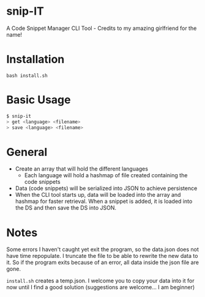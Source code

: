 # snip-IT
A Code Snippet Manager CLI Tool - Credits to my amazing girlfriend for the name!

# Installation
`bash install.sh`

# Basic Usage
```bash
$ snip-it
> get <language> <filename>
> save <language> <filename>
```

# General
- Create an array that will hold the different languages
    - Each language will hold a hashmap of file created containing the code snippets
- Data (code snippets) will be serialized into JSON to achieve persistence
- When the CLI tool starts up, data will be loaded into the array and hashmap for faster retrieval. When a snippet is added, it is loaded into the DS and then save the DS into JSON.

# Notes
Some errors I haven't caught yet exit the program, so the data.json does not have time repopulate.
I truncate the file to be able to rewrite the new data to it. So if the program exits because of an error, all data inside the json file are gone.

`install.sh` creates a temp.json. I welcome you to copy your data into it for now until I find a good solution (suggestions are welcome... I am beginner)
